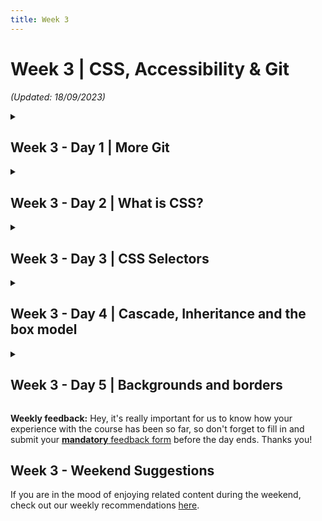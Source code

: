 ```yaml
---
title: Week 3
---
```


# Week 3 | CSS, Accessibility & Git

_(Updated: 18/09/2023)_

<!-- Week 3 - Day 1 | More Git -->
<details markdown="1">
  <summary><h2>Week 3 - Day 1 | More Git</h2></summary>

### Schedule

  - [Study](#study-plan)
  - [Exercises](#exercises)
  - [Extra Resources](#extra-resources)

### Study Plan

  About a week ago, you learned about the infamous version control system (VCS) called Git. One of the most important tools in your arsenal! Today, we are gonna remember what we've learned the past week and later on we're going to focus on a much more realistic and everyday scenario that you're gonna encounter as a web developer.

  First things first though. What have learned a week a ago??

  - What is Git
  - How to initialize a git repository on our local machine
  - How to commit new changes
  - How to create new branches
  - How to push our version to GitHub

  These are some of the basic concepts covered so far. If you feel like you are uncertain about some of the things above, don't worry! It takes time to learn and master git! You can always revisit old lectures and your personal notes! Confident or not, below is a video where in about ten minutes gives a solid explanation on branches and a basic local workflow of creating/deleting branches.  
  
  - [Watch: **Git & GitHub Tutorial for Beginners #8 - Branches**](https://www.youtube.com/watch?v=QV0kVNvkMxc)
    - Duration: 10min
    - Level: Beginner
    - Captions: Yes
  
  ---

  **Practice time!**

  Now that we freshened up our memory, let's take a few minutes and try to create a step-by-step list of the commands executed on our local repo, when we want to work on a new feature on a project. You're going to create a new Markdown file, named `new-feature-list.md`, containing your list! The structure of your file should be as below:

  ```markdown
  # Step-by-step list for a new feature

  - command1
  - action1
  - command2
  - action2
  ```

  > Note: It's a good practice to check the **status** of our repository after any alteration!!

  After you're finished with your list, do not forget to push it your `user` folder in your forked WDX repository!
  
  ---

  After you've finished the task above, make sure to **take a short break**, and get ready to dig deeper with the following content!

  - [Read: **Pull Requests and Merges**](resources/more_git/pull_requests_and_merges/README.md)

  In order to make it more clear to you, below you can watch a great video that represents a real-like scenario!

  - [Watch: **GITHUB PULL REQUEST, Branching, Merging & Team Workflow**](https://www.youtube.com/watch?v=oFYyTZwMyAg)
    - Duration: 11min
    - Level: Beginner
    - Captions: Yes

### Summary

  At the end of the day, you're gonna have a pretty good understanding of the Git VCS. However, with this tool you're gonna get better and better the more you use it and the more you make mistakes! Don't be afraid to fail! Even great mid and senior developers worldwide have serious issues with it. Git is a powerful tool, developed by a genius, who did not plan on sharing this knowledge with us newbies. 

### Exercises

  Make sure to complete all the tasks found in the [Progress Sheet](../../user/week03/progress/progress.w03.d01.csv) that are related to the current week and day and update the sheet accordingly. Once you've updated the sheet, don't forget to `commit` and `push`.

  > **Note:** Do not forget to create the Progress Sheet first on your `/user/week03/progress/` folder.
  >
  > Follow the instructions [found here](../week01/resources/PROGRESS-WORKFLOW.md) on how to keep track of your progress!

### [Extra Resources]

  **Understanding Git == becoming a better developer**

  Keeping that in mind, below you can find some very good articles on git branches and how actually git works under the hood.

  - [Read: **A look under the hood: how branches work in Git**](https://stackoverflow.blog/2021/04/05/a-look-under-the-hood-how-branches-work-in-git/)

  - [Read: **Git Branching - Branches in a Nutshell**](https://git-scm.com/book/en/v2/Git-Branching-Branches-in-a-Nutshell)

  > **Disclaimer**: These two articles are advanced for someone like you right now. You can always keep them for later and give them a read whenever you feel confident enough with Git, but we do highly recommend to give them a try nonetheless!

### Sources and Attributions
</details>
    
<!-- Week 3 - Day 2 | What is CSS? -->
<details markdown="1">
  <summary><h2>Week 3 - Day 2 | What is CSS?</h2></summary>

### Schedule

  - [Study](#study-plan-1)
  - [Exercises](#exercises-1)
  - [Extra Resources](#extra-resources-1)

### Study Plan

  - [Read: **What is CSS?**](resources/css_first_steps/what_is_css/README.md)
    - Level: Beginner

  - [Read: **Getting started with CSS**](resources/css_first_steps/getting_started/README.md)
    - Level: Beginner

  - [Read: **How CSS is structured**](resources/css_first_steps/how_css_is_structured/README.md)
    - Level: Beginner

  - [Read: **How CSS works**](resources/css_first_steps/how_css_works/README.md)
    - Level: Beginner

### Summary

  Now that you've finished studying today's content, you've gained familiarity with the language and its syntax. Move on to the exercise to get some basic experience using it.

### Exercises

  - [MDN's Assessment: **Styling a biography page**](exercises/styling_a_biography_page/README.md)

  Make sure to complete all the tasks found in the [Progress Sheet](../../user/week03/progress/progress.w03.d02.csv) that are related to the current week and day and update the sheet accordingly. Once you've updated the sheet, don't forget to `commit` and `push`.

  > **Note:** Do not forget to create the Progress Sheet first on your `/user/week03/progress/` folder.
  >
  > Follow the instructions [found here](../week01/resources/PROGRESS-WORKFLOW.md) on how to keep track of your progress!

### [Extra Resources]
### Sources and Attributions

  **Content is based on the following sources:**

  - **MDN:**
    - [Learn to style HTML with CSS](https://developer.mozilla.org/en-US/docs/Learn/CSS) [(Permalink)](https://github.com/mdn/content/blob/a77137e6239ef445ac67b2ffb7067d6332907910/files/en-us/learn/css/index.md)
    - [Styling a biography page](https://developer.mozilla.org/en-US/docs/Learn/CSS/First_steps/Styling_a_biography_page) [(Permalink)](https://github.com/mdn/content/blob/a77137e6239ef445ac67b2ffb7067d6332907910/files/en-us/learn/css/first_steps/styling_a_biography_page/index.md)
</details>

<!-- Week 3 - Day 3 | CSS Selectors -->
<details markdown="1">
  <summary><h2>Week 3 - Day 3 | CSS Selectors</h2></summary>

### Schedule

  - [Study](#study-plan-2)
  - [Exercises](#exercises-2)
  - [Extra Resources](#extra-resources-2)

### Study Plan

  Now that you've gained familiarity with the language and its syntax, and got some basic experience using it, it's time to dive a bit deeper.

  - [Read: **CSS Selectors**](resources/css_building_blocks/css_selectors/README.md)
    - Level: Beginner
  
  - [Read: **Type, class, and ID selectors**](resources/css_building_blocks/css_selectors/type_class_and_id_selectors/README.md)
    - Level: Beginner
  
  - [Read: **Attribute Selectors**](resources/css_building_blocks/css_selectors/attribute_selectors/README.md)
    - Level: Beginner
  
  - [Read: **Pseudo-classes and Pseudo-elements**](resources/css_building_blocks/css_selectors/pseudo-classes_and_pseudo-elements/README.md)
    - Level: Beginner
  
  - [Read: **Combinators**](resources/css_building_blocks/css_selectors/combinators/README.md)
    - Level: Beginner

### Summary

  Now that you've finished studying today's content, you've learned a wide variety of CSS selectors available, allowing for fine-grained precision when selecting elements to style. It's time to put this information to the test with the following exercises!

### Exercises

  - [Play: **CSS Diner**](https://flukeout.github.io/)
    - An awesome exercise as a game, consisting of 32 levels to help you understand how CSS selectors work, in a very fun way!
    - You can either record your progress through the game with <INSERT_TOOL_HERE> or post proof images that you reached the final page and have completed the all levels.

  - [MDN's Assessment: **Test your skills: Selectors**](exercises/selectors_tasks/README.md)

  As for the CSS Diner, if you've  enjoyed the experience and it has helped you learn something, do not forget to star (⭐) the [repo](https://github.com/flukeout/css-diner) of this awesome game!

  Make sure to complete all the tasks found in the [Progress Sheet](../../user/week03/progress/progress.w03.d03.csv) that are related to the current week and day and update the sheet accordingly. Once you've updated the sheet, don't forget to `commit` and `push`.

  > **Note:** Do not forget to create the Progress Sheet first on your `/user/week03/progress/` folder.
  >
  > Follow the instructions [found here](../week01/resources/PROGRESS-WORKFLOW.md) on how to keep track of your progress!

### [Extra Resources]
### Sources and Attributions

  **Content is based on the following sources:**

  - **MDN:**
    - [CSS Selectors](https://developer.mozilla.org/en-US/docs/Learn/CSS/Building_blocks/Selectors)
    - [Type, class, and ID selectors](https://developer.mozilla.org/en-US/docs/Learn/CSS/Building_blocks/Selectors/Type_Class_and_ID_Selectors)
    - [Attribute Selectors](https://developer.mozilla.org/en-US/docs/Learn/CSS/Building_blocks/Selectors/Attribute_selectors)
    - [Pseudo-classes and pseudo-elements](https://developer.mozilla.org/en-US/docs/Learn/CSS/Building_blocks/Selectors/Pseudo-classes_and_pseudo-elements)
    - [Combinators](https://developer.mozilla.org/en-US/docs/Learn/CSS/Building_blocks/Selectors/Combinators)
    - [Test your skills: Selectors](https://developer.mozilla.org/en-US/docs/Learn/CSS/Building_blocks/Selectors/Selectors_Tasks) [(Permalink)](https://github.com/mdn/content/blob/a77137e6239ef445ac67b2ffb7067d6332907910/files/en-us/learn/css/building_blocks/selectors/selectors_tasks/index.md)
  - **CSS Diner:**
    - [CSS Diner Github Repo](https://github.com/flukeout/css-diner)
</details>

<!-- Week 3 - Day 4 | Cascade, Inheritance and the box model -->
<details markdown="1">
  <summary><h2>Week 3 - Day 4 | Cascade, Inheritance and the box model</h2></summary>

### Schedule

  - [Study](#study-plan-3)
  - [Exercises](#exercises-3)
  - [Extra Resources](#extra-resources-3)

### Study Plan

  The aim of this lesson is to develop your understanding of some of the most fundamental concepts of CSS — the cascade, specificity, and inheritance — which control how CSS is applied to HTML and how conflicts are resolved.

  - [Read: **Cascade and Inheritance**](resources/css_building_blocks/cascade_and_inheritance/README.md)
    - Level: Beginner

  - [Read: **The box model**](resources/css_building_blocks/the_box_model/README.md)
    - Level: Beginner

### Summary

  Now that you've finished studying today's content, you have a better understanding of the most fundamental concepts of CSS. It's time to put this information to the test with the following exercise!
  
### Exercises

  - [MDN's Assessment: **Test your skills: The Cascade**](exercises/cascade_tasks/README.md)

  - [MDN's Assessment: **Test your skills: The box model**](exercises/box_model_tasks/README.md)

  Make sure to complete all the tasks found in the [Progress Sheet](../../user/week03/progress/progress.w03.d04.csv) that are related to the current week and day and update the sheet accordingly. Once you've updated the sheet, don't forget to `commit` and `push`.

  > **Note:** Do not forget to create the Progress Sheet first on your `/user/week03/progress/` folder.
  >
  > Follow the instructions [found here](../week01/resources/PROGRESS-WORKFLOW.md) on how to keep track of your progress!

### [Extra Resources]
### Sources and Attributions

  **Content is based on the following sources:**

  - **MDN**
    - [Cascade, specificity, and inheritance](https://developer.mozilla.org/en-US/docs/Learn/CSS/Building_blocks/Cascade_and_inheritance) [(Permalink)](https://github.com/mdn/content/blob/529a4466f00f0f29e11716313a3ceb1f9ce5ce76/files/en-us/learn/css/building_blocks/cascade_and_inheritance/index.md)
    - [Test your skills: The Cascade](https://developer.mozilla.org/en-US/docs/Learn/CSS/Building_blocks/Cascade_tasks) [(Permalink)](https://github.com/mdn/content/blob/529a4466f00f0f29e11716313a3ceb1f9ce5ce76/files/en-us/learn/css/building_blocks/cascade_tasks/index.md)
    - [The box model](https://developer.mozilla.org/en-US/docs/Learn/CSS/Building_blocks/The_box_model) [(Permalink)](https://github.com/mdn/content/blob/529a4466f00f0f29e11716313a3ceb1f9ce5ce76/files/en-us/learn/css/building_blocks/the_box_model/index.md)
    - [Test your skills: The box model](https://developer.mozilla.org/en-US/docs/Learn/CSS/Building_blocks/Box_Model_Tasks) [(Permalink)](https://github.com/mdn/content/blob/529a4466f00f0f29e11716313a3ceb1f9ce5ce76/files/en-us/learn/css/building_blocks/box_model_tasks/index.md)
</details>

<!-- Week 3 - Day 5 | Backgrounds and borders -->
<details markdown="1">
  <summary><h2>Week 3 - Day 5 | Backgrounds and borders</h2></summary>

### Schedule

  - [Study](#study-plan-4)
  - [Exercises](#exercises-4)
  - [Extra Resources](#extra-resources-4)

### Study Plan

  - [Read: **Backgrounds and borders**](resources/css_building_blocks/backgrounds_and_borders/README.md)
    - Level: Beginner

  - [Read: **Overflowing Content**](resources/css_building_blocks/overflowing_content/README.md)
    - Level: Beginner

  - [Read: **CSS values and units**](resources/css_building_blocks/values_and_units/README.md)
    - Level: Beginner

  - [Read: **Sizing items in css**](resources/css_building_blocks/sizing_items_in_css/README.md)
    - Level: Beginner

  - [Read: **Images, media, and form elements**](resources/css_building_blocks/images_media_form_elements/README.md)
    - Level: Beginner

### Summary

  We've covered quite a lot here. Don't miss out on proving your knowledge on the exercises below!

### Exercises

  - [MDN's Assessment: **Test your skills: Backgrounds and borders**](exercises/test_your_skills_backgrounds_and_borders/README.md)

  - [MDN's Assessment: **Test your skills: Overflow**](exercises/overflow_tasks/README.md)

  - [MDN's Assessment: **Test your skills: Values and units**](exercises/values_tasks/README.md)

  - [MDN's Assessment: **Test your skills: Sizing**](exercises/sizing_tasks/README.md)

  - [MDN's Assessment: **Test your skills: Images and form elements**](exercises/images_tasks/README.md)

  Make sure to complete all the tasks found in the [Progress Sheet](../../user/week03/progress/progress.w03.d05.csv) that are related to the current week and day and update the sheet accordingly. Once you've updated the sheet, don't forget to `commit` and `push`.

  > **Note:** Do not forget to create the Progress Sheet first on your `/user/week03/progress/` folder.
  >
  > Follow the instructions [found here](../week01/resources/PROGRESS-WORKFLOW.md) on how to keep track of your progress!

### [Extra Resources]
### Sources and Attributions

  **Content is based on the following sources:**

  - **MDN**
    - [Backgrounds and borders](https://developer.mozilla.org/en-US/docs/Learn/CSS/Building_blocks/Backgrounds_and_borders) [(Permalink)](https://github.com/mdn/content/blob/529a4466f00f0f29e11716313a3ceb1f9ce5ce76/files/en-us/learn/css/building_blocks/backgrounds_and_borders/index.md)
    - [Test your skills: Backgrounds and borders](https://developer.mozilla.org/en-US/docs/Learn/CSS/Building_blocks/Test_your_skills_backgrounds_and_borders) [(Permalink)](https://github.com/mdn/content/blob/529a4466f00f0f29e11716313a3ceb1f9ce5ce76/files/en-us/learn/css/building_blocks/test_your_skills_backgrounds_and_borders/index.md)
    - [Overflowing Content](https://developer.mozilla.org/en-US/docs/Learn/CSS/Building_blocks/Overflowing_content) [(Permalink)](https://github.com/mdn/content/blob/b2a5f62d66b4e3d71704017d0fab7ad710e68057/files/en-us/learn/css/building_blocks/overflowing_content/index.md)
    - [Test yours skills: Overflow](https://developer.mozilla.org/en-US/docs/Learn/CSS/Building_blocks/Overflow_Tasks) [(Permalink)](https://github.com/mdn/content/blob/d45f6c3733728f0eefdb7fd4b9a84c4858b35fd1/files/en-us/learn/css/building_blocks/overflow_tasks/index.md)
    - [CSS values and units](https://developer.mozilla.org/en-US/docs/Learn/CSS/Building_blocks/Values_and_units) [(Permalink)](https://github.com/mdn/content/blob/6dc60c265c35440871208490fa8924e4696f5610/files/en-us/learn/css/building_blocks/values_and_units/index.md)
    - [Test your skills: Values and units](https://developer.mozilla.org/en-US/docs/Learn/CSS/Building_blocks/Values_tasks) [(Permalink)](https://github.com/mdn/content/blob/6dc60c265c35440871208490fa8924e4696f5610/files/en-us/learn/css/building_blocks/values_tasks/index.md)
    - [Sizing items in CSS](https://developer.mozilla.org/en-US/docs/Learn/CSS/Building_blocks/Sizing_items_in_CSS) [(Permalink)](https://github.com/mdn/content/blob/de7d710496266ccf4fce5ade75a67e6605f60ce5/files/en-us/learn/css/building_blocks/sizing_items_in_css/index.md)
    - [Test your skills: Sizing](https://developer.mozilla.org/en-US/docs/Learn/CSS/Building_blocks/Sizing_tasks) [(Permalink)](https://github.com/mdn/content/blob/de7d710496266ccf4fce5ade75a67e6605f60ce5/files/en-us/learn/css/building_blocks/sizing_tasks/index.md)
    - [Images, media, and form elements](https://developer.mozilla.org/en-US/docs/Learn/CSS/Building_blocks/Images_media_form_elements) [(Permalink)](https://github.com/mdn/content/blob/bffe6c3486fa8cbaa2291a5e1cd67f704cf483bf/files/en-us/learn/css/building_blocks/images_media_form_elements/index.md)
    - [Test your skills: Images and form elements](https://developer.mozilla.org/en-US/docs/Learn/CSS/Building_blocks/Images_tasks) [(Permalink)](https://github.com/mdn/content/blob/bffe6c3486fa8cbaa2291a5e1cd67f704cf483bf/files/en-us/learn/css/building_blocks/images_tasks/index.md)
</details>

**Weekly feedback:** Hey, it's really important for us to know how your experience with the course has been so far, so don't forget to fill in and submit your [**mandatory** feedback form](https://forms.gle/S6Zg3bbS2uuwsSZF9) before the day ends. Thanks you! 

## Week 3 - Weekend Suggestions

If you are in the mood of enjoying related content during the weekend, check out our weekly recommendations [here](WEEKEND.md).
